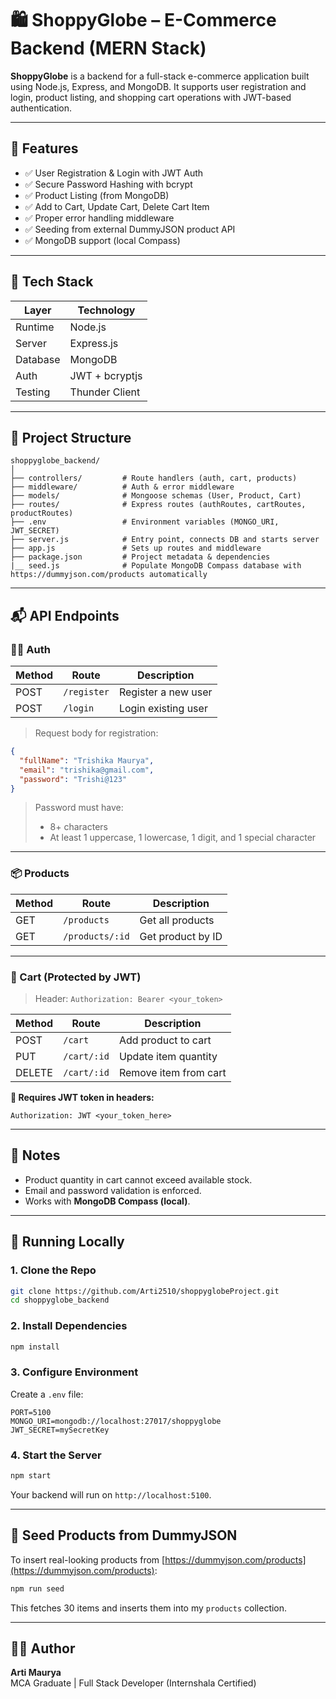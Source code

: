 
# 🛍️ ShoppyGlobe – E-Commerce Backend (MERN Stack)

**ShoppyGlobe** is a backend for a full-stack e-commerce application built using Node.js, Express, and MongoDB. It supports user registration and login, product listing, and shopping cart operations with JWT-based authentication.

---

## 🚀 Features

- ✅ User Registration & Login with JWT Auth
- ✅ Secure Password Hashing with bcrypt
- ✅ Product Listing (from MongoDB)
- ✅ Add to Cart, Update Cart, Delete Cart Item
- ✅ Proper error handling middleware
- ✅ Seeding from external DummyJSON product API
- ✅ MongoDB support (local Compass)

---

## 🔧 Tech Stack

| Layer     | Technology     |
|---------- |----------------|
| Runtime   | Node.js        |
| Server    | Express.js     |
| Database  | MongoDB        |
| Auth      | JWT + bcryptjs |
| Testing   | Thunder Client |

---

## 📁 Project Structure

```
shoppyglobe_backend/
│
├── controllers/         # Route handlers (auth, cart, products)
├── middleware/          # Auth & error middleware
├── models/              # Mongoose schemas (User, Product, Cart)
├── routes/              # Express routes (authRoutes, cartRoutes, productRoutes)
├── .env                 # Environment variables (MONGO_URI, JWT_SECRET)
├── server.js            # Entry point, connects DB and starts server
├── app.js               # Sets up routes and middleware
├── package.json         # Project metadata & dependencies
|__ seed.js              # Populate MongoDB Compass database with https://dummyjson.com/products automatically
```

---

## 📬 API Endpoints

### 🧑‍💼 Auth

| Method | Route       | Description          |
|--------|-------------|----------------------|
| POST   | `/register` | Register a new user  |
| POST   | `/login`    | Login existing user  |

> Request body for registration:
```json
{
  "fullName": "Trishika Maurya",
  "email": "trishika@gmail.com",
  "password": "Trishi@123"
}
```

> Password must have:
> - 8+ characters  
> - At least 1 uppercase, 1 lowercase, 1 digit, and 1 special character

---

### 📦 Products

| Method | Route                    | Description           |
|--------|--------------------------|-----------------------|
| GET    | `/products`              | Get all products      |
| GET    | `/products/:id`          | Get product by ID     |

---

### 🛒 Cart (Protected by JWT)

> Header: `Authorization: Bearer <your_token>`

| Method | Route         | Description              |
|--------|---------------|--------------------------|
| POST   | `/cart`       | Add product to cart      |
| PUT    | `/cart/:id`   | Update item quantity     |
| DELETE | `/cart/:id`   | Remove item from cart    |

**🔐 Requires JWT token in headers:**

```
Authorization: JWT <your_token_here>
```

---

## 📘 Notes

- Product quantity in cart cannot exceed available stock.
- Email and password validation is enforced.
- Works with **MongoDB Compass (local)**.

---

## 🧪 Running Locally

### 1. Clone the Repo

```bash
git clone https://github.com/Arti2510/shoppyglobeProject.git
cd shoppyglobe_backend
```

### 2. Install Dependencies

```bash
npm install
```

### 3. Configure Environment

Create a `.env` file:

```env
PORT=5100
MONGO_URI=mongodb://localhost:27017/shoppyglobe
JWT_SECRET=mySecretKey
```

### 4. Start the Server

```bash
npm start
```

Your backend will run on `http://localhost:5100`.

---

## 🌱 Seed Products from DummyJSON

To insert real-looking products from [https://dummyjson.com/products](https://dummyjson.com/products):

```bash
npm run seed
```

This fetches 30 items and inserts them into my `products` collection.

---

## 🧑‍💻 Author

**Arti Maurya**  
MCA Graduate | Full Stack Developer (Internshala Certified)